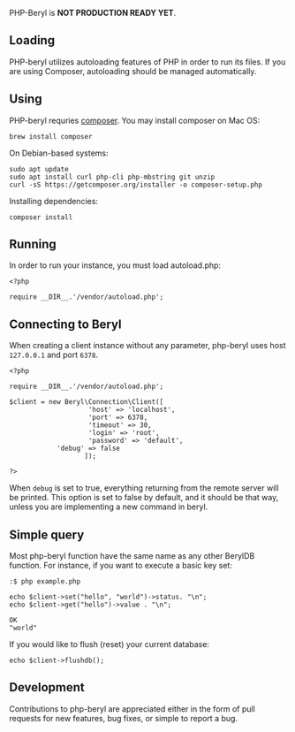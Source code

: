 PHP-Beryl is **NOT PRODUCTION READY YET**.

## Loading 

PHP-beryl utilizes autoloading features of PHP in order to run its
files. If you are using Composer, autoloading should be managed automatically.

## Using

PHP-beryl requries [composer](http://getcomposer.org). You may install
composer on Mac OS:

```
brew install composer
```

On Debian-based systems:

```
sudo apt update
sudo apt install curl php-cli php-mbstring git unzip
curl -sS https://getcomposer.org/installer -o composer-setup.php
```

Installing dependencies:

```
composer install
```

## Running

In order to run your instance, you must load autoload.php:

```
<?php

require __DIR__.'/vendor/autoload.php';
```

## Connecting to Beryl

When creating a client instance without any parameter, php-beryl uses
host ``127.0.0.1`` and port ``6378``.

```
<?php

require __DIR__.'/vendor/autoload.php';

$client = new Beryl\Connection\Client([  
                    'host' => 'localhost', 
                    'port' => 6378, 
                    'timeout' => 30, 
                    'login' => 'root', 
                    'password' => 'default',
		    'debug' => false
                   ]);

?>
```

When ``debug`` is set to true, everything returning from the remote server
will be printed. This option is set to false by default, and it should be
that way, unless you are implementing a new command in beryl.

## Simple query

Most php-beryl function have the same name as any other BerylDB function.
For instance, if you want to execute a basic key set:


```
:$ php example.php

echo $client->set("hello", "world")->status. "\n";
echo $client->get("hello")->value . "\n";

OK
"world"
```

If you would like to flush (reset) your current database:

```
echo $client->flushdb();
```

## Development

Contributions to php-beryl are appreciated either in the form of pull requests for new features, 
bug fixes, or simple to report a bug.



